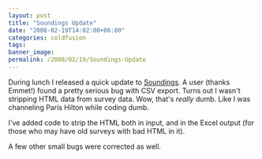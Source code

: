 ```yaml
---
layout: post
title: "Soundings Update"
date: "2008-02-19T14:02:00+06:00"
categories: coldfusion 
tags: 
banner_image: 
permalink: /2008/02/19/Soundings-Update
---
```


During lunch I released a quick update to <a href="http://soundings.riaforge.org">Soundings</a>. A user (thanks Emmet!) found a pretty serious bug with CSV export. Turns out I wasn't stripping HTML data from survey data. Wow, that's <i>really</i> dumb. Like I was channeling Paris Hilton while coding dumb. 

I've added code to strip the HTML both in input, and in the Excel output (for those who may have old surveys with bad HTML in it). 

A few other small bugs were corrected as well.